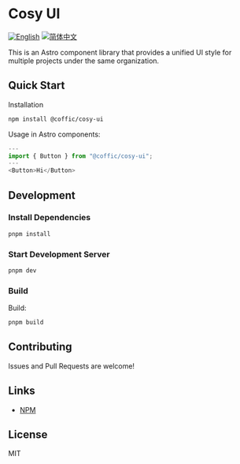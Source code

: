 # Cosy UI

[![English](https://img.shields.io/badge/English-Click-yellow)](README.md)
[![简体中文](https://img.shields.io/badge/中文文档-点击查看-orange)](README-zh.md)

This is an Astro component library that provides a unified UI style for multiple projects under the same organization.

## Quick Start

Installation

```bash
npm install @coffic/cosy-ui
```

Usage in Astro components:

```js
---
import { Button } from "@coffic/cosy-ui";
---
<Button>Hi</Button>
```

## Development

### Install Dependencies

```bash
pnpm install
```

### Start Development Server

```bash
pnpm dev
```

### Build

Build:

```bash
pnpm build
```

## Contributing

Issues and Pull Requests are welcome!

## Links

- [NPM](https://www.npmjs.com/package/@coffic/cosy-ui)

## License

MIT